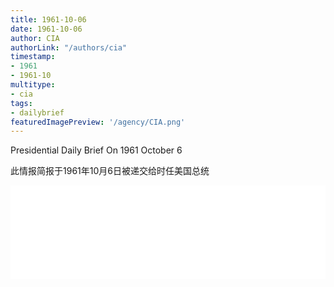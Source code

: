 ```yaml
---
title: 1961-10-06
date: 1961-10-06
author: CIA 
authorLink: "/authors/cia"
timestamp: 
- 1961
- 1961-10
multitype: 
- cia
tags: 
- dailybrief
featuredImagePreview: '/agency/CIA.png'
---
```



Presidential Daily Brief On 1961 October 6

此情报简报于1961年10月6日被递交给时任美国总统

<!--more-->





<div id="over" style="width:100%; overflow:hidden"> <iframe id="sFrame" name="sFrame" frameborder="no" border="0"  allowfullscreen marginwidth="0" scrolling="no" src = " /CIA/1961-10-06.html "  style = " position:absulute; width: 806px; top: 300;" > </iframe> </div>